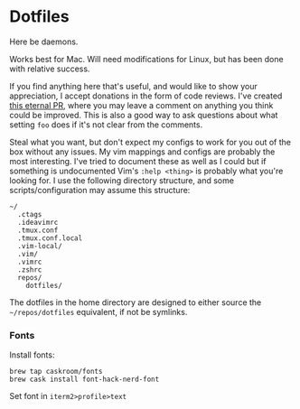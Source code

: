 # Dotfiles

Here be daemons.

Works best for Mac. Will need modifications for Linux, but has been done with
relative success.

If you find anything here that's useful, and would like to show your
appreciation, I accept donations in the form of code reviews.  I've created
[this eternal PR](https://github.com/kinbiko/dotfiles/pull/14), where you may
leave a comment on anything you think could be improved.  This is also a good
way to ask questions about what setting `foo` does if it's not clear from the
comments.

Steal what you want, but don't expect my configs to work for you  out of the
box without any issues. My vim mappings and configs are probably the most
interesting. I've tried to document these as well as I could but if something
is undocumented Vim's `:help <thing>` is probably what you're looking for. I
use the following directory structure, and some scripts/configuration may
assume this structure:

```
~/
  .ctags
  .ideavimrc
  .tmux.conf
  .tmux.conf.local
  .vim-local/
  .vim/
  .vimrc
  .zshrc
  repos/
    dotfiles/
```

The dotfiles in the home directory are designed to either source the
`~/repos/dotfiles` equivalent, if not be symlinks.

### Fonts

Install fonts:

```
brew tap caskroom/fonts
brew cask install font-hack-nerd-font
```
Set font in `iterm2>profile>text`
